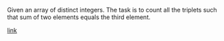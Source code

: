 Given an array of distinct integers. The task is to count all the triplets such that sum of two elements equals the third element.

[link](https://practice.geeksforgeeks.org/problems/count-the-triplets/0)
